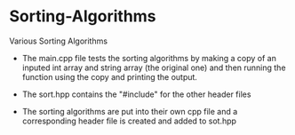 # Sorting-Algorithms
Various Sorting Algorithms
- The main.cpp file tests the sorting algorithms by making a copy of an inputed int array and string array (the original one) and then running the function using the copy and    printing the output.

- The sort.hpp contains the "#include" for the other header files

- The sorting algorithms are put into their own cpp file and a corresponding header file is created and added to sot.hpp
